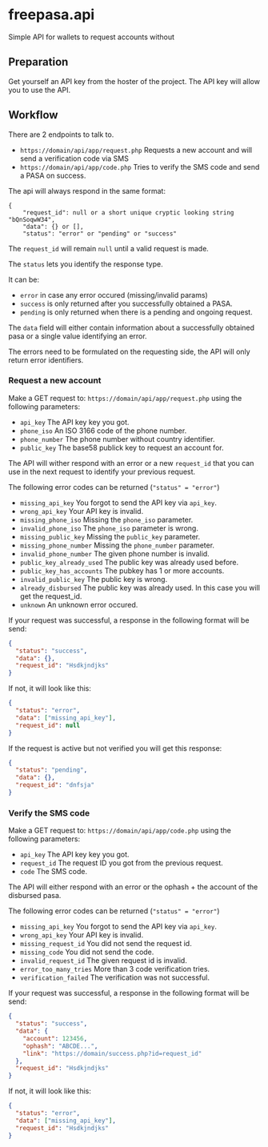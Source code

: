 # freepasa.api

Simple API for wallets to request accounts without

## Preparation

Get yourself an API key from the hoster of the project. The API key will allow you to use the API.

## Workflow

There are 2 endpoints to talk to.

 - `https://domain/api/app/request.php`
   Requests a new account and will send a verification code via SMS
 - `https://domain/api/app/code.php`
   Tries to verify the SMS code and send a PASA on success.
   
The api will always respond in the same format:

```
{
    "request_id": null or a short unique cryptic looking string "bQnSoqwW34",
    "data": {} or [],
    "status": "error" or "pending" or "success"
``` 

The `request_id` will remain `null` until a valid request is made.

The `status` lets you identify the response type.

It can be:
 - `error` in case any error occured (missing/invalid params)
 - `success` is only returned after you successfully obtained a PASA.
 - `pending` is only returned when there is a pending and ongoing request.

The `data` field will either contain information about a successfully obtained pasa
or a single value identifying an error.

The errors need to be formulated on the requesting side, the API will only return error
identifiers.

### Request a new account

Make a GET request to: `https://domain/api/app/request.php` using the following parameters:

 - `api_key` The API key key you got.
 - `phone_iso` An ISO 3166 code of the phone number. 
 - `phone_number` The phone number without country identifier.
 - `public_key` The base58 publick key to request an account for.

The API will wither respond with an error or a new `request_id` that you can use in the next
request to identify your previous request.

The following error codes can be returned (`"status" = "error"`)

 - `missing_api_key` You forgot to send the API key via `api_key`.
 - `wrong_api_key` Your API key is invalid.
 - `missing_phone_iso` Missing the `phone_iso` parameter.
 - `invalid_phone_iso` The `phone_iso` parameter is wrong.
 - `missing_public_key` Missing the `public_key` parameter.
 - `missing_phone_number` Missing the `phone_number` parameter.
 - `invalid_phone_number` The given phone number is invalid.
 - `public_key_already_used` The public key was already used before.
 - `public_key_has_accounts` The pubkey has 1 or more accounts.
 - `invalid_public_key` The public key is wrong.
 - `already_disbursed` The public key was already used. In this case you will get the request_id.
 - `unknown` An unknown error occured.

If your request was successful, a response in the following format will be send:

``` json
{
  "status": "success",
  "data": {},
  "request_id": "Hsdkjndjks"
}
```

If not, it will look like this:

``` json
{
  "status": "error",
  "data": ["missing_api_key"],
  "request_id": null
}
```

If the request is active but not verified you will get this response:

``` json
{
  "status": "pending",
  "data": {},
  "request_id": "dnfsja"
}


```


### Verify the SMS code

Make a GET request to: `https://domain/api/app/code.php` using the following parameters:

 - `api_key` The API key key you got.
 - `request_id` The request ID you got from the previous request. 
 - `code` The SMS code.

The API will either respond with an error or the ophash + the account of the disbursed pasa.

The following error codes can be returned (`"status" = "error"`)

 - `missing_api_key` You forgot to send the API key via `api_key`.
 - `wrong_api_key` Your API key is invalid.
 - `missing_request_id` You did not send the request id.
 - `missing_code` You did not send the code.
 - `invalid_request_id` The given request id is invalid.
 - `error_too_many_tries` More than 3 code verification tries.
 - `verification_failed` The verification was not successful.
 
If your request was successful, a response in the following format will be send:

``` json
{
  "status": "success",
  "data": {
    "account": 123456,
    "ophash": "ABCDE...",
    "link": "https://domain/success.php?id=request_id"
  },
  "request_id": "Hsdkjndjks"
}
```

If not, it will look like this:

``` json
{
  "status": "error",
  "data": ["missing_api_key"],
  "request_id": "Hsdkjndjks"
}
```
